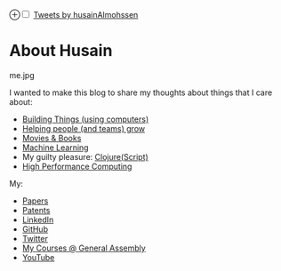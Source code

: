 <p>
    <label for="mn-figure-1" class="margin-toggle">⊕</label><input type="checkbox" id="mn-figure-1" class="margin-toggle">
    <span class="marginnote">
    <a class="twitter-timeline" data-width="220" href="https://twitter.com/husainAlmohssen?ref_src=twsrc%5Etfw">Tweets by husainAlmohssen</a> <script async src="https://platform.twitter.com/widgets.js" charset="utf-8"></script></span>
</p>

# About Husain

me.jpg

I wanted to make this blog to share my thoughts about things that I care about:
- [Building Things (using computers)](/blog/software_engineering)
- [Helping people (and teams) grow](/blog/management)
- [Movies & Books](/blog/movies_n_books)   
- [Machine Learning](/blog/Machine_Learning)
- My guilty pleasure: [Clojure(Script)](http://clojure.org)
- [High Performance Computing](http://web.mit.edu/husain/www/)


My:

- [Papers](http://scholar.google.com/citations?user=CugFCugAAAAJ&hl=en)
- [Patents](https://patents.google.com/?inventor=Husain+al-mohssen&oq=Husain+al-mohssen)
- [LinkedIn](https://www.linkedin.com/in/husainalmohssen/)
- [GitHub](https://github.com/mohsseha)
- [Twitter](https://www.twitter.com/husainalmohssen)
- [My Courses @ General Assembly](https://generalassemb.ly/instructors/husain-al-mohssen/11766)
- [YouTube](https://www.youtube.com/channel/UCfik4WDJokKNHJq5Py8WfwA)
